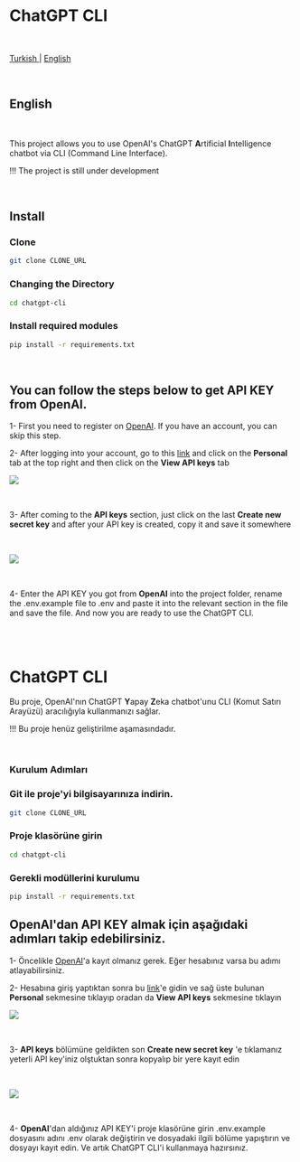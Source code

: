# ChatGPT CLI

<br>

<a href="#tr"> Turkish </a> | <a href="#eng"> English </a>

<br>


<h2 id="eng">English</h2>
<br>

This project allows you to use OpenAI's ChatGPT **A**rtificial **I**ntelligence chatbot via CLI (Command Line Interface).

!!! The project is still under development

<br>

## Install

### Clone

```bash
git clone CLONE_URL
```

### Changing the Directory

```bash
cd chatgpt-cli
```

### Install required modules

```bash
pip install -r requirements.txt
```

<br>

## You can follow the steps below to get API KEY from OpenAI.

1- First you need to register on [OpenAI](https://platform.openai.com/signup). If you have an account, you can skip this step.

2- After logging into your account, go to this [link](https://platform.openai.com/examples) and click on the **Personal** tab at the top right and then click on the **View API keys** tab

![](https://i.hizliresim.com/tt3u8ks.png)

<br>

3- After coming to the **API keys** section, just click on the last **Create new secret key** and after your API key is created, copy it and save it somewhere

<br>

![](https://i.hizliresim.com/ihu40jr.png)

<br>

4- Enter the API KEY you got from **OpenAI** into the project folder, rename the .env.example file to .env and paste it into the relevant section in the file and save the file. And now you are ready to use the ChatGPT CLI.


<br></br>

<h1 id="tr"> ChatGPT CLI </h1>


Bu proje, OpenAI'nın ChatGPT **Y**apay **Z**eka chatbot'unu CLI (Komut Satırı Arayüzü) aracılığıyla kullanmanızı sağlar.

!!! Bu proje henüz geliştirilme aşamasındadır.

<br>

### Kurulum Adımları

### Git ile proje'yi bilgisayarınıza indirin.

```bash
git clone CLONE_URL
```

### Proje klasörüne girin

```bash
cd chatgpt-cli
```

### Gerekli modüllerini kurulumu

```bash
pip install -r requirements.txt
```

## OpenAI'dan API KEY almak için aşağıdaki adımları takip edebilirsiniz.

1- Öncelikle [OpenAI](https://platform.openai.com/signup)'a kayıt olmanız gerek. Eğer hesabınız varsa bu adımı atlayabilirsiniz.

2- Hesabına giriş yaptıktan sonra bu  [link](https://platform.openai.com/examples)'e gidin ve sağ üste bulunan **Personal** sekmesine tıklayıp oradan da **View API keys** sekmesine tıklayın


![](https://i.hizliresim.com/tt3u8ks.png)

<br>

3- **API keys** bölümüne geldikten son **Create new secret key** 'e tıklamanız yeterli API key'iniz olştuktan sonra kopyalıp bir yere kayıt edin

<br>

![](https://i.hizliresim.com/ihu40jr.png)

<br>

4-  **OpenAI**'dan aldığınız API KEY'i proje klasörüne girin .env.example dosyasını adını .env olarak değiştirin ve dosyadaki ilgili bölüme yapıştırın ve dosyayı kayıt edin. Ve artık ChatGPT CLI'i kullanmaya hazırsınız.
